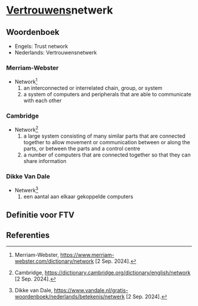 # [Vertrouwens](../zero_trust)netwerk

## Woordenboek

- Engels: Trust network
- Nederlands: Vertrouwensnetwerk

### Merriam-Webster

- Network[^1]
  1. an interconnected or interrelated chain, group, or system
  2. a system of computers and peripherals that are able to communicate with each other

### Cambridge

- Network[^2]
  1. a large system consisting of many similar parts that are connected together to allow movement or communication between or along the parts, or between the parts and a control centre
  2. a number of computers that are connected together so that they can share information

### Dikke Van Dale

- Netwerk[^3]
  1. een aantal aan elkaar gekoppelde computers

## Definitie voor FTV

## Referenties

[^1]: Merriam-Webster, https://www.merriam-webster.com/dictionary/network [2 Sep. 2024].
[^2]: Cambridge, https://dictionary.cambridge.org/dictionary/english/network [2 Sep. 2024].
[^3]: Dikke van Dale, https://www.vandale.nl/gratis-woordenboek/nederlands/betekenis/netwerk [2 Sep. 2024].
